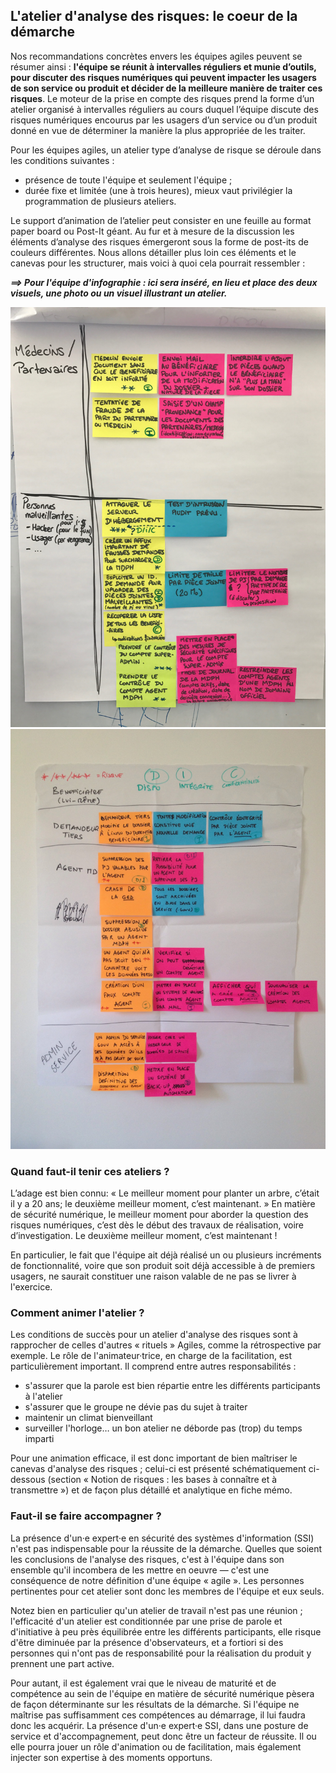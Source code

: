 ## L'atelier d'analyse des risques: le coeur de la démarche

Nos recommandations concrètes envers les équipes agiles peuvent se résumer ainsi : **l'équipe se réunit à intervalles réguliers et munie d’outils, pour discuter des risques numériques qui peuvent impacter les usagers de son service ou produit et décider de la meilleure manière de traiter ces risques**. Le moteur de la prise en compte des risques prend la forme d’un atelier organisé à intervalles réguliers au cours duquel l’équipe discute des risques numériques encourus par les usagers d’un service ou d’un produit donné en vue de déterminer la manière la plus appropriée de les traiter.

Pour les équipes agiles, un atelier type d’analyse de risque se déroule dans les conditions suivantes :

* présence de toute l'équipe et seulement l'équipe ;
* durée fixe et limitée (une à trois heures), mieux vaut privilégier la programmation de plusieurs ateliers.

Le support d’animation de l’atelier peut consister en une feuille au format paper board ou Post-It géant. Au fur et à mesure de la discussion les éléments d’analyse des risques émergeront sous la forme de post-its de couleurs différentes. Nous allons détailler plus loin ces éléments et le canevas pour les structurer, mais voici à quoi cela pourrait ressembler :

_**==&gt; Pour l'équipe d'infographie : ici sera inséré, en lieu et place des deux visuels, une photo ou un visuel illustrant un atelier.**_

![](assets/atelier-1.jpg)![](assets/atelier-2.JPG)

### Quand faut-il tenir ces ateliers ?

L’adage est bien connu: « Le meilleur moment pour planter un arbre, c’était il y a 20 ans; le deuxième meilleur moment, c’est maintenant. » En matière de sécurité numérique, le meilleur moment pour aborder la question des risques numériques, c’est dès le début des travaux de réalisation, voire d’investigation. Le deuxième meilleur moment, c’est maintenant !

En particulier, le fait que l'équipe ait déjà réalisé un ou plusieurs incréments de fonctionnalité, voire que son produit soit déjà accessible à de premiers usagers, ne saurait constituer une raison valable de ne pas se livrer à l'exercice.

### Comment animer l'atelier ?

Les conditions de succès pour un atelier d'analyse des risques sont à rapprocher de celles d'autres « rituels » Agiles, comme la rétrospective par exemple. Le rôle de l'animateur·trice, en charge de la facilitation, est particulièrement important. Il comprend entre autres responsabilités :

* s'assurer que la parole est bien répartie entre les différents participants à l'atelier
* s'assurer que le groupe ne dévie pas du sujet à traiter
* maintenir un climat bienveillant
* surveiller l'horloge… un bon atelier ne déborde pas \(trop\) du temps imparti

Pour une animation efficace, il est donc important de bien maîtriser le canevas d'analyse des risques ; celui-ci est présenté schématiquement ci-dessous \(section « Notion de risques : les bases à connaître et à transmettre »\) et de façon plus détaillé et analytique en fiche mémo.

### Faut-il se faire accompagner ?

La présence d'un·e expert·e en sécurité des systèmes d'information \(SSI\) n'est pas indispensable pour la réussite de la démarche. Quelles que soient les conclusions de l'analyse des risques, c'est à l'équipe dans son ensemble qu'il incombera de les mettre en oeuvre — c'est une conséquence de notre définition d'une équipe « agile ». Les personnes pertinentes pour cet atelier sont donc les membres de l'équipe et eux seuls.

Notez bien en particulier qu'un atelier de travail n'est pas une réunion ; l'efficacité d'un atelier est conditionnée par une prise de parole et d'initiative à peu près équilibrée entre les différents participants, elle risque d'être diminuée par la présence d'observateurs, et a fortiori si des personnes qui n'ont pas de responsabilité pour la réalisation du produit y prennent une part active.

Pour autant, il est également vrai que le niveau de maturité et de compétence au sein de l'équipe en matière de sécurité numérique pèsera de façon déterminante sur les résultats de la démarche. Si l'équipe ne maîtrise pas suffisamment ces compétences au démarrage, il lui faudra donc les acquérir. La présence d'un·e expert·e SSI, dans une posture de service et d'accompagnement, peut donc être un facteur de réussite. Il ou elle pourra jouer un rôle d'animation ou de facilitation, mais également injecter son expertise à des moments opportuns.

